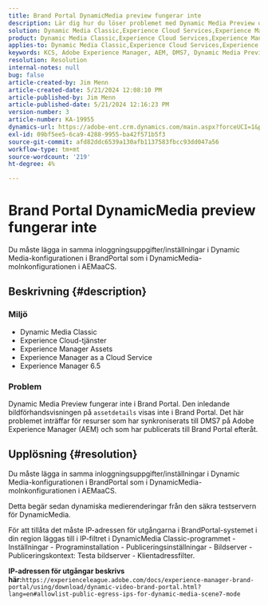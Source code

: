 ```yaml
---
title: Brand Portal DynamicMedia preview fungerar inte
description: Lär dig hur du löser problemet med Dynamic Media Preview där resurser synkroniseras med DMS7 på Adobe Experience Manager.
solution: Dynamic Media Classic,Experience Cloud Services,Experience Manager,Experience Manager as a Cloud Service
product: Dynamic Media Classic,Experience Cloud Services,Experience Manager,Experience Manager as a Cloud Service
applies-to: Dynamic Media Classic,Experience Cloud Services,Experience Manager Assets,Experience Manager as a Cloud Service,Experience Manager 6.5
keywords: KCS, Adobe Experience Manager, AEM, DMS7, Dynamic Media Preview, varumärkesportal, felsökning
resolution: Resolution
internal-notes: null
bug: false
article-created-by: Jim Menn
article-created-date: 5/21/2024 12:08:10 PM
article-published-by: Jim Menn
article-published-date: 5/21/2024 12:16:23 PM
version-number: 3
article-number: KA-19955
dynamics-url: https://adobe-ent.crm.dynamics.com/main.aspx?forceUCI=1&pagetype=entityrecord&etn=knowledgearticle&id=317bc4c5-6a17-ef11-9f8a-6045bd006268
exl-id: 09bf5ee5-6ca9-4288-9955-ba42f571b5f3
source-git-commit: afd82ddc6539a130afb1137583fbcc93dd047a56
workflow-type: tm+mt
source-wordcount: '219'
ht-degree: 4%

---
```


# Brand Portal DynamicMedia preview fungerar inte


Du måste lägga in samma inloggningsuppgifter/inställningar i Dynamic Media-konfigurationen i BrandPortal som i DynamicMedia-molnkonfigurationen i AEMaaCS.

## Beskrivning {#description}


### <b>Miljö</b>

- Dynamic Media Classic
- Experience Cloud-tjänster
- Experience Manager Assets
- Experience Manager as a Cloud Service
- Experience Manager 6.5




### <b>Problem</b>

Dynamic Media Preview fungerar inte i Brand Portal.
Den inledande bildförhandsvisningen på `assetdetails` visas inte i Brand Portal. Det här problemet inträffar för resurser som har synkroniserats till DMS7 på Adobe Experience Manager (AEM) och som har publicerats till Brand Portal efteråt.


## Upplösning {#resolution}


Du måste lägga in samma inloggningsuppgifter/inställningar i Dynamic Media-konfigurationen i BrandPortal som i DynamicMedia-molnkonfigurationen i AEMaaCS.

Detta begär sedan dynamiska medierenderingar från den säkra testservern för DynamicMedia.

För att tillåta det måste IP-adressen för utgångarna i BrandPortal-systemet i din region läggas till i IP-filtret i DynamicMedia Classic-programmet - Inställningar - Programinstallation - Publiceringsinställningar - Bildserver - Publiceringskontext: Testa bildserver - Klientadressfilter.

<b>IP-adressen för utgångar beskrivs här:</b>`https://experienceleague.adobe.com/docs/experience-manager-brand-portal/using/download/dynamic-video-brand-portal.html?lang=en#allowlist-public-egress-ips-for-dynamic-media-scene7-mode`
